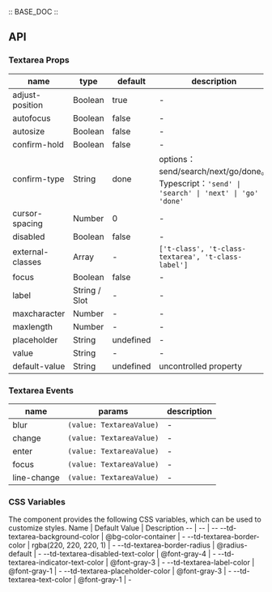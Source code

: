 :: BASE_DOC ::

## API
### Textarea Props

name | type | default | description | required
-- | -- | -- | -- | --
adjust-position | Boolean | true | \- | N
autofocus | Boolean | false | \- | N
autosize | Boolean | false | \- | N
confirm-hold | Boolean | false | \- | N
confirm-type | String | done | options：send/search/next/go/done。Typescript：`'send' \| 'search' \| 'next' \| 'go' \| 'done'` | N
cursor-spacing | Number | 0 | \- | N
disabled | Boolean | false | \- | N
external-classes | Array | - | `['t-class', 't-class-textarea', 't-class-label']` | N
focus | Boolean | false | \- | N
label | String / Slot | - | \- | N
maxcharacter | Number | - | \- | N
maxlength | Number | - | \- | N
placeholder | String | undefined | \- | N
value | String | - | \- | N
default-value | String | undefined | uncontrolled property | N

### Textarea Events

name | params | description
-- | -- | --
blur | `(value: TextareaValue)` | \-
change | `(value: TextareaValue)` | \-
enter | `(value: TextareaValue)` | \-
focus | `(value: TextareaValue)` | \-
line-change | `(value: TextareaValue)` | \-


### CSS Variables
The component provides the following CSS variables, which can be used to customize styles.
Name | Default Value | Description 
-- | -- | --
--td-textarea-background-color | @bg-color-container | - 
--td-textarea-border-color | rgba(220, 220, 220, 1) | - 
--td-textarea-border-radius | @radius-default | - 
--td-textarea-disabled-text-color | @font-gray-4 | - 
--td-textarea-indicator-text-color | @font-gray-3 | - 
--td-textarea-label-color | @font-gray-1 | - 
--td-textarea-placeholder-color | @font-gray-3 | - 
--td-textarea-text-color | @font-gray-1 | - 

